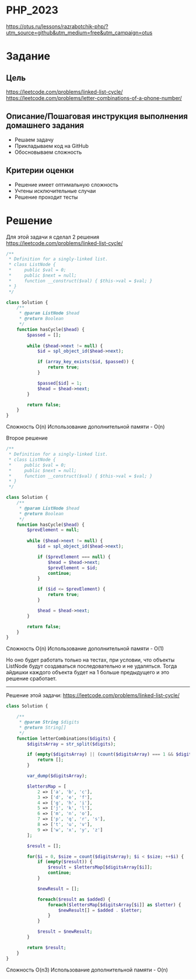 # PHP_2023

https://otus.ru/lessons/razrabotchik-php/?utm_source=github&utm_medium=free&utm_campaign=otus

# Задание

## Цель
https://leetcode.com/problems/linked-list-cycle/
https://leetcode.com/problems/letter-combinations-of-a-phone-number/

## Описание/Пошаговая инструкция выполнения домашнего задания
* Решаем задачу
* Прикладываем код на GitHub
* Обосновываем сложность

## Критерии оценки
* Решение имеет оптимальную сложность
* Учтены исключительные случаи
* Решение проходит тесты

# Решение

Для этой задачи я сделал 2 решения
https://leetcode.com/problems/linked-list-cycle/

```php
/**
 * Definition for a singly-linked list.
 * class ListNode {
 *     public $val = 0;
 *     public $next = null;
 *     function __construct($val) { $this->val = $val; }
 * }
 */

class Solution {
    /**
     * @param ListNode $head
     * @return Boolean
     */
    function hasCycle($head) {
        $passed = [];
        
        while ($head->next != null) {
            $id = spl_object_id($head->next);

            if (array_key_exists($id, $passed)) {
                return true;
            }

            $passed[$id] = 1;
            $head = $head->next;
        }

        return false;
    }
}
```

Сложность O(n)
Использование дополнительной памяти - O(n)

Второе решение
```php
/**
 * Definition for a singly-linked list.
 * class ListNode {
 *     public $val = 0;
 *     public $next = null;
 *     function __construct($val) { $this->val = $val; }
 * }
 */

class Solution {
    /**
     * @param ListNode $head
     * @return Boolean
     */
    function hasCycle($head) {
        $prevElement = null;
        
        while ($head->next != null) {
            $id = spl_object_id($head->next);

            if ($prevElement === null) {
                $head = $head->next;
                $prevElement = $id;
                continue;
            }

            if ($id <= $prevElement) {
                return true;
            }

            $head = $head->next;
        }

        return false;
    }
}
```

Сложность O(n)
Использование дополнительной памяти - O(1)

Но оно будет работать только на тестах, при условии, что объекты ListNode будут создаваться последовательно и не удаляться. Тогда айдишки каждого объекта будет на 1 больше предыдущего и это решение сработает.

---

Решение этой задачи:
https://leetcode.com/problems/linked-list-cycle/

```php
class Solution {

    /**
     * @param String $digits
     * @return String[]
     */
    function letterCombinations($digits) {
        $digitsArray = str_split($digits);

        if (empty($digitsArray) || (count($digitsArray) === 1 && $digitsArray[0] === '')) {
            return [];
        }

        var_dump($digitsArray);

        $lettersMap = [
            2 => ['a', 'b', 'c'],
            3 => ['d', 'e', 'f'],
            4 => ['g', 'h', 'i'],
            5 => ['j', 'k', 'l'],
            6 => ['m', 'n', 'o'],
            7 => ['p', 'q', 'r', 's'],
            8 => ['t', 'u', 'v'],
            9 => ['w', 'x', 'y', 'z']
        ];

        $result = [];

        for($i = 0, $size = count($digitsArray); $i < $size; ++$i) {
            if (empty($result)) {
                $result = $lettersMap[$digitsArray[$i]];
                continue;
            }

            $newResult = [];

            foreach($result as $added) {
                foreach($lettersMap[$digitsArray[$i]] as $letter) {
                    $newResult[] = $added . $letter;
                }
            }

            $result = $newResult;
        }

        return $result;
    }
}
```

Сложность O(n3)
Использование дополнительной памяти - O(n)